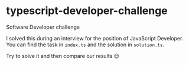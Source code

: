 # typescript-developer-challenge
Software Developer challenge

I solved this during an interview for the position of JavaScript Developer.
You can find the task in `index.ts` and the solution in `solution.ts`.

Try to solve it and then compare our results 😉
